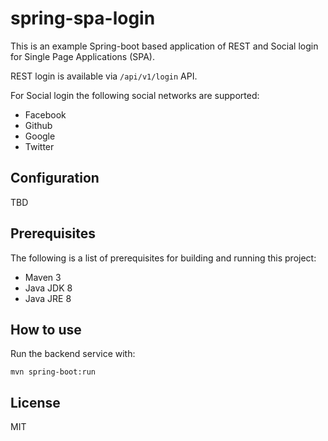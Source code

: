 # spring-spa-login

This is an example Spring-boot based application of REST and Social login for Single Page Applications (SPA).

REST login is available via `/api/v1/login` API.

For Social login the following social networks are supported:
 - Facebook
 - Github
 - Google
 - Twitter 

## Configuration

TBD

## Prerequisites

The following is a list of prerequisites for building and running this project:
 - Maven 3
 - Java JDK 8
 - Java JRE 8

## How to use

Run the backend service with:

```
mvn spring-boot:run
```

## License

MIT